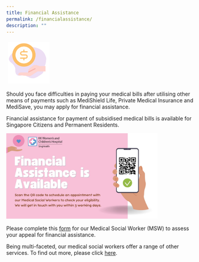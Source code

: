```yaml
---
title: Financial Assistance
permalink: /financialassistance/
description: ""
---
```

<img src="images/fa-new.png" style="vertical-align: middle; max-width: 22%; margin: 5px;">

Should you face difficulties in paying your medical bills after utilising other means of payments such as MediShield Life, Private Medical Insurance and MediSave, you may apply for financial assistance.

Financial assistance for payment of subsidised medical bills is available for Singapore Citizens and Permanent Residents.

<img src="images/fina.jpg" width="80%">

Please complete this [form](https://form.gov.sg/60e7e855be4d9200114abe87) for our Medical Social Worker (MSW) to assess your appeal for financial assistance.

Being multi-faceted, our medical social workers offer a range of other services. To find out more, please click [here](https://www.kkh.com.sg/patient-care/areas-of-care/allied-health-services/Pages/medical-social-work.aspx).